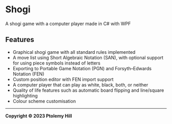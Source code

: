 # Shogi

A shogi game with a computer player made in C# with WPF

## Features

- Graphical shogi game with all standard rules implemented
- A move list using Short Algebraic Notation (SAN), with optional support for using piece symbols instead of letters
- Exporting to Portable Game Notation (PGN) and Forsyth–Edwards Notation (FEN)
- Custom position editor with FEN import support
- A computer player that can play as white, black, both, or neither
- Quality of life features such as automatic board flipping and line/square highlighting
- Colour scheme customisation

---

**Copyright © 2023  Ptolemy Hill**
